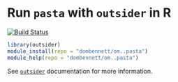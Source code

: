 # Run `pasta` with `outsider` in R
[![Build Status](https://travis-ci.org/dombennett/om..pasta.svg?branch=master)](https://travis-ci.org/dombennett/om..pasta)


```r
library(outsider)
module_install(repo = "dombennett/om..pasta")
module_help(repo = "dombennett/om..pasta")
```

See [`outsider`](https://github.com/AntonelliLab/outsider) documentation for more information.
